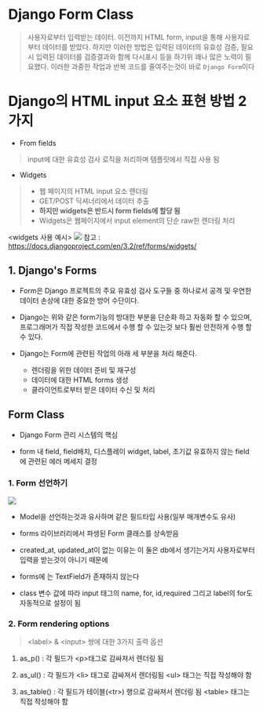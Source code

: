# Django Form Class
> 사용자로부터 입력받는 데이터.
> 이전까지 HTML form, input을 통해 사용자로부터 데이터를 받았다. 하지만 이러한 방법은 입력된 데이터의 유효성 검증, 필요시 입력된 데이터를 검증결과와 함께 다시표시 등을 하기위 꽤나 많은 노력이 필요했다. 이러한 과중한 작업과 반복 코드를 줄여주는것이 바로 `Django Form`이다



# Django의 HTML input 요소 표현 방법 2가지

* From fields
>input에 대한 유효성 검사 로직을 처리하며 템플릿에서 직접 사용 됨


* Widgets
>* 웹 페이지의 HTML input 요소 렌더링
>* GET/POST 딕셔너리에서 데이터 추출
>* <strong>하지만 widgets은 반드시 form fields에 할당 됨</strong>
>* Widgets은 웹페이지에서 input element의 단순 raw한 렌더링 처리 

<widgets 사용 예시>
![](https://images.velog.io/images/jin0106/post/6583d779-3a4d-4c4e-9ae9-2761f7d85943/image.png)
참고 : https://docs.djangoproject.com/en/3.2/ref/forms/widgets/

## 1. Django's Forms
* Form은 Django 프로젝트의 주요 유효성 검사 도구들 중 하나로서 공격 및 우연한 데이터 손상에 대한 중요한 방어 수단이다.


* Django는 위와 같은 form기능의 방대한 부분을 단순화 하고 자동화 할 수 있으며, 프로그래머가 직접 작성한 코드에서 수행 할 수 있는것 보다 훨씬 안전하게 수행 할 수 있다.


* Django는 Form에 관련된 작업의 아래 세 부분을 처리 해준다.
  * 렌더링을 위한 데이터 준비 및 재구성
  * 데이터에 대한 HTML forms 생성
  * 클라이언트로부터 받은 데이터 수신 및 처리
  

## Form Class
* Django Form 관리 시스템의 핵심


* form 내 field, field배치, 디스플레이 widget, label, 초기값 유효하지 않는 field에 관련된 에러 메세지 결정

### 1. Form 선언하기
![](https://images.velog.io/images/jin0106/post/f5d7db9e-99ae-44f4-ac55-ad4385acce8c/image.png)
* Model을 선언하는것과 유사하며 같은 필드타입 사용(일부 매개변수도 유사)


* forms 라이브러리에서 파생된 Form 클래스를 상속받음


* created_at, updated_at이 없는 이유는 이 둘은 db에서 생기는거지 사용자로부터 입력을 받는것이 아니기 때문에


* forms에 는 TextField가 존재하지 않는다


* class 변수 값에 따라 input 태그의 name, for, id,required 그리고 label의 for도 자동적으로 설정이 됨 

### 2. Form rendering options
> <label\> & <input\> 쌍에 대한 3가지 출력 옵션

1. as_p()
	: 각 필드가 <p\>태그로 감싸져서 렌더링 됨


2. as_ul()
	: 각 필드가 <li\> 태그로 감싸져서 렌더링됨
      <ul\> 태그는 직접 작성해야 함
   
      

3. as_table()
	: 각 필드가 테이블(<tr\>) 행으로 감싸져서 렌더링 됨
      <table\> 태그는 직접 작성해야 함